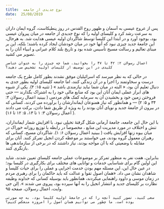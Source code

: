 ```yaml
---
title:  نوع جدیدی از جامعه
date:  25/08/2019
---
```


پس از عروج عیسی به آسمان و ظهور روح القدس در روز پنطیکاست، گروه ایمان داران به سرعت رشد کرد و کلیسای اولیه را که نوع جدیدی از جامعه در میان پیروان عیسی بود، بوجود آورد و در ابتدا این کلیسا توسط شاگردان اولیه عیسی هدایت شد. به هرحال، این جامعهٔ جدید چیزی نبود که آنها خود در میان خودشان ایجاد کرده باشند؛ بلکه، این بر مبنای تعالیم و رسالت مسیح تأسیس شده بود و تاریخ بلند کلام عبرانی و انبیاء آنان را به تصویر می کشید.

`اعمال رسولان ۲: ۴۲ تا ۴۷ را بخوانید. شما چه چیزی را به عنوان عناصر کلیدی در این توصیف از کلیسای اولیه تشخیص می دهید؟`

در حالی که به نظر میرسد که اسرائیلیان موفق نشدند بطور کامل طرح یک جامعه درست و سخاوتمند را اجرا و در آن زندگی کنند، اما جامعه کلیسای اولیه بطور جدی به دنبال تعلیم آن بود، « البته در میان شما نباید نیازمندی باشد » ( تثنیه ۱۵: ۴). یکی از شیوه های ابراز عملی ایمان آنان این بود که منابع مالی خود را به اشتراک بگذارند — حتی فروختن زمین خود و بخشیدن آن به سرمایه کمک های مردمی ( ببینید اعمال رسولان ۴: ۳۴ و ۵: ۲) — و همانطور که نیاز همنوعان ایماندارشان را برآورده می کردند، کسانی که در بیرون از جامعهٔ جدید و نوپای آنان بودند را به ویژه از طریق شفا دادن، برکت می دادند ( اعمال رسولان ۳: ۱ تا ۱۳، ۵: ۱۲ تا ۱۶).

با این حال این جامعه، جامعهٔ آرمانی شکل گرفتۀ تخیلی نبود. با افزایش شمار ایمانداران، تنش و اختلاف در مورد مدیریت این منابع ، مخصوصاً در رابطه با توزیع روزانه خوراک در میان بیوه زنها افزایش یافت ( ببینید اعمال رسولان ۶: ۱). شاگردان مسیح، کسانی که رهبران معمول گروه بودند، می خواستند بر موعظه کردن انجیل تمرکز کنند. آنان برای مقابله با وضعیتی که با آن مواجه بودند، نیاز داشتند که در برخی از سازماندهی ها بازنگری کنند.

بنابراین، هفت نفر به منظور تمرکز بر موضوعات عملی جامعه کلیسای تعیین شدند، شاید این اولین گام برای شناسایی خدمات و توانایی های مختلف برای بکارگیری در کلیسا بود؛ در عین حال این، این مسئله مهم بودن خدمت اجرایی و عملی را برای حیات کلیسا و شاهدان نشان می داد. «همان اصول تقوا و عدالت که باید حاکمان را برای رهبری مردم در زمان موسی و داوود راهنمایی میکردند، همانطور باید بوسیله کسانی که خداوند وظیفه نظارت بر کلیسای جدید و انتشار انجیل را به آنها سپرده بود، پیروی می شدند ». اِلن جی وایت، اعمال رسولان، صفحه ۹۵.

`سعی کنید، تصور کنید آنچه را که در جامعهٔ اولیه کلیسا بود، به چه صورتی بوده است. ما چطور می توانیم همان اصول را امروزه منعکس کنیم؟`